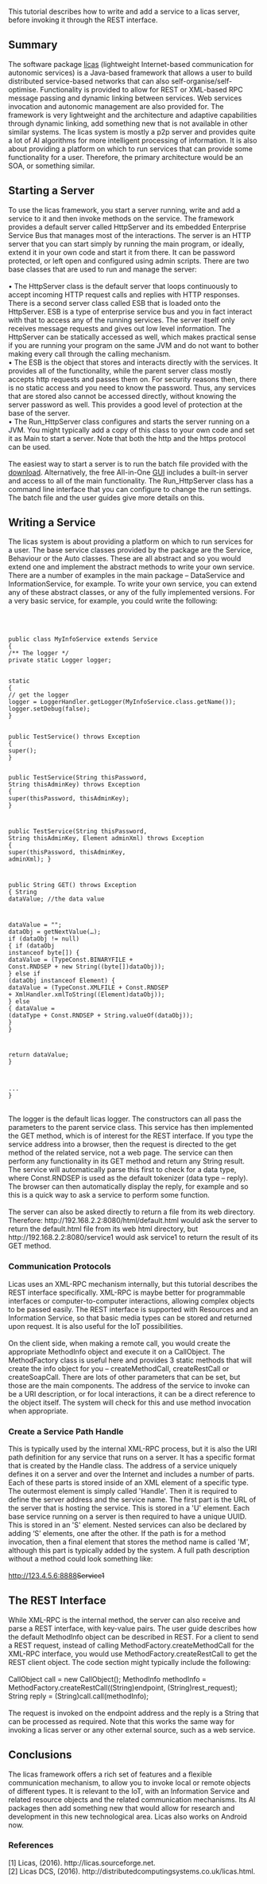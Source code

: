 This tutorial describes how to write and add a service to a licas server, before invoking it through the REST interface. 

<h2>Summary</h2>
<p>The software package <a href="http://licas.sourceforge.net" target="_blank">licas</a> (lightweight Internet-based communication for autonomic services) is a Java-based framework that allows a user to build distributed service-based networks that can also self-organise/self-optimise. Functionality is provided to allow for REST or XML-based RPC message passing and dynamic linking between services. Web services invocation and autonomic management are also provided for. The framework is very lightweight and the architecture and adaptive capabilities through dynamic linking, add something new that is not available in other similar systems. The licas system is mostly a p2p server and provides quite a lot of AI algorithms for more intelligent processing of information. It is also about providing a platform on which to run services that can provide some functionality for a user. Therefore, the primary architecture would be an SOA, or something similar.</p>

<h2>Starting a Server</h2>
<p>To use the licas framework, you start a server running, write and add a service to it and then invoke methods on the service. The framework provides a default server called HttpServer and its embedded Enterprise Service Bus that manages most of the interactions. The server is an HTTP server that you can start simply by running the main program, or ideally, extend it in your own code and start it from there. It can be password protected, or left open and configured using admin scripts. There are two base classes that are used to run and manage the server:<br/>
<br/>
•	The HttpServer class is the default server that loops continuously to accept incoming HTTP request calls and replies with HTTP responses. There is a second server class called ESB that is loaded onto the HttpServer. ESB is a type of enterprise service bus and you in fact interact with that to access any of the running services. The server itself only receives message requests and gives out low level information. The HttpServer can be statically accessed as well, which makes practical sense if you are running your program on the same JVM and do not want to bother making every call through the calling mechanism.<br/>
•	The ESB is the object that stores and interacts directly with the services. It provides all of the functionality, while the parent server class mostly accepts http requests and passes them on. For security reasons then, there is no static access and you need to know the password. Thus, any services that are stored also cannot be accessed directly, without knowing the server password as well. This provides a good level of protection at the base of the server.<br/>
•	The Run_HttpServer class configures and starts the server running on a JVM. You might typically add a copy of this class to your own code and set it as Main to start a server. Note that both the http and the https protocol can be used.<br/>
<br/>
The easiest way to start a server is to run the batch file provided with the <a href="http://licas.sourceforge.net" target="_blank">download</a>. Alternatively, the free All-in-One <a href="http://distributedcomputingsystems.co.uk/licas.html" target="_blank">GUI</a> includes a built-in server and access to all of the main functionality. The Run_HttpServer class has a command line interface that you can configure to change the run settings. The batch file and the user guides give more details on this.</p>

<h2>Writing a Service</h2>
<p>The licas system is about providing a platform on which to run services for a user. The base service classes provided by the package are the Service, Behaviour or the Auto classes. These are all abstract and so you would extend one and implement the abstract methods to write your own service. There are a number of examples in the main package – DataService and InformationService, for example. To write your own service, you can extend any of these abstract classes, or any of the fully implemented versions. For a very basic service, for example, you could write the following:</p>
<br/><br/>
<code class="lang-javascript hljs">
<span class="hljs-string" style="text-index: 10px">public class MyInfoService extends Service</span>
<span class="hljs-string" style="text-index: 10px">{</span>
<span class="hljs-string" style="text-index: 20px">/** The logger */</span>
<span class="hljs-string" style="text-index: 20px">private static Logger logger;</span>
        <br/>
<span class="hljs-string" style="text-index: 20px">static</span>
<span class="hljs-string" style="text-index: 20px">{</span>
<span class="hljs-string">// get the logger</span>
<span class="hljs-string">logger = LoggerHandler.getLogger(MyInfoService.class.getName());</span>
<span class="hljs-string">logger.setDebug(false);</span>
<span class="hljs-string">}</span>
<br/>
<span class="hljs-string">public TestService() throws Exception</span>
<span class="hljs-string">{</span>
<span class="hljs-string">super();</span>
<span class="hljs-string">}</span>

<span class="hljs-string">public TestService(String thisPassword, String thisAdminKey) throws Exception</span>
<span class="hljs-string">{</span>
<span class="hljs-string">super(thisPassword, thisAdminKey);</span>
<span class="hljs-string">}</span>

<span class="hljs-string">public TestService(String thisPassword, String thisAdminKey, Element adminXml)  throws Exception</span>
<span class="hljs-string">{</span>
<span class="hljs-string">super(thisPassword, thisAdminKey, adminXml);</span>
<span class="hljs-string">}</span>

<span class="hljs-string">public String GET() throws Exception</span>
<span class="hljs-string">{</span>
<span class="hljs-string">String dataValue;                           //the data value</span>

<span class="hljs-string">dataValue = "";</span>
<span class="hljs-string">dataObj = getNextValue(…);</span>
<span class="hljs-string">if (dataObj != null)</span>
<span class="hljs-string">{</span>
<span class="hljs-string">if (dataObj instanceof byte[])</span>
<span class="hljs-string">{</span>
<span class="hljs-string">dataValue = (TypeConst.BINARYFILE + Const.RNDSEP + new String((byte[])dataObj));</span>
<span class="hljs-string">}</span>
<span class="hljs-string">else if (dataObj instanceof Element)</span>
<span class="hljs-string">{</span>
<span class="hljs-string">dataValue = (TypeConst.XMLFILE + Const.RNDSEP +
			XmlHandler.xmlToString((Element)dataObj));</span>
<span class="hljs-string">}</span>
<span class="hljs-string">else</span>
<span class="hljs-string">{</span>
<span class="hljs-string">dataValue = (dataType + Const.RNDSEP + String.valueOf(dataObj));</span>
<span class="hljs-string">}</span>
<span class="hljs-string">}</span>

<span class="hljs-string">return dataValue;</span>
<span class="hljs-string">}</span>

<span class="hljs-string">...</span>
<span class="hljs-string">}</span>
</code>
<br/><br/>
<p>The logger is the default licas logger. The constructors can all pass the parameters to the parent service class. This service has then implemented the GET method, which is of interest for the REST interface. If you type the service address into a browser, then the request is directed to the get method of the related service, not a web page. The service can then perform any functionality in its GET method and return any String result. The service will automatically parse this first to check for a data type, where Const.RNDSEP is used as the default tokenizer (data type – reply). The browser can then automatically display the reply, for example and so this is a quick way to ask a service to perform some function. 
<br/><br/>
The server can also be asked directly to return a file from its web directory. Therefore:
http://192.168.2.2:8080/html/default.html
would ask the server to return the default.html file from its web html directory, but
http://192.168.2.2:8080/service1
would ask service1 to return the result of its GET method.
</p>

<h3>Communication Protocols</h3>
<p>Licas uses an XML-RPC mechanism internally, but this tutorial describes the REST interface specifically. XML-RPC is maybe better for programmable interfaces or computer-to-computer interactions, allowing complex objects to be passed easily. The REST interface is supported with Resources and an Information Service, so that basic media types can be stored and returned upon request. It is also useful for the IoT possibilities. 
<br/><br/>
On the client side, when making a remote call, you would create the appropriate MethodInfo object and execute it on a CallObject. The MethodFactory class is useful here and provides 3 static methods that will create the info object for you – createMethodCall, createRestCall or createSoapCall. There are lots of other parameters that can be set, but those are the main components. The address of the service to invoke can be a URI description, or for local interactions, it can be a direct reference to the object itself. The system will check for this and use method invocation when appropriate. 
</p>

<h3>Create a Service Path Handle</h3>
<p>This is typically used by the internal XML-RPC process, but it is also the URI path definition for any service that runs on a server. It has a specific format that is created by the Handle class. The address of a service uniquely defines it on a server and over the Internet and includes a number of parts. Each of these parts is stored inside of an XML element of a specific type. The outermost element is simply called 'Handle'. Then it is required to define the server address and the service name. The first part is the URL of the server that is hosting the service. This is stored in a 'U' element. Each base service running on a server is then required to have a unique UUID. This is stored in an 'S' element. Nested services can also be declared by adding ‘S’ elements, one after the other. If the path is for a method invocation, then a final element that stores the method name is called 'M', although this part is typically added by the system. A full path description without a method could look something like:
<br/><br/>
<Handle><U>http://123.4.5.6:8888</U><S>Service1</S></Handle>
</p>

<h2>The REST Interface</h2>
<p>While XML-RPC is the internal method, the server can also receive and parse a REST interface, with key-value pairs. The user guide describes how the default MethodInfo object can be described in REST. For a client to send a REST request, instead of calling MethodFactory.createMethodCall for the XML-RPC interface, you would use MethodFactory.createRestCall to get the REST client object. The code section might typically include the following:
<br/><br/>
CallObject call = new CallObject();
MethodInfo methodInfo = MethodFactory.createRestCall((String)endpoint, (String)rest_request);
String reply = (String)call.call(methodInfo);
<br/><br/>
The request is invoked on the endpoint address and the reply is a String that can be processed as required. Note that this works the same way for invoking a licas server or any other external source, such as a web service.
</p>

<h2>Conclusions</h2>
<p>The licas framework offers a rich set of features and a flexible communication mechanism, to allow you to invoke local or remote objects of different types. It is relevant to the IoT, with an Information Service and related resource objects and the related communication mechanisms. Its AI packages then add something new that would allow for research and development in this new technological area. Licas also works on Android now.</p>

<h3>References</h3>
<p>
[1]	Licas, (2016). http://licas.sourceforge.net.<br/>
[2]	Licas DCS, (2016). http://distributedcomputingsystems.co.uk/licas.html.
</p>



